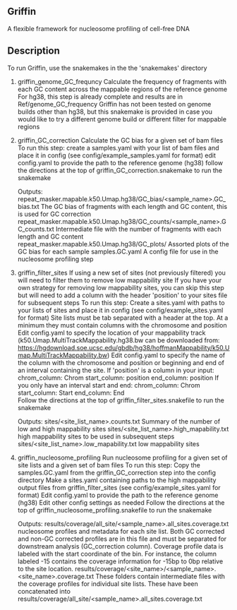 ## Griffin
A flexible framework for nucleosome profiling of cell-free DNA


## Description
To run Griffin, use the snakemakes in the the 'snakemakes' directory

1. griffin_genome_GC_frequncy
    Calculate the frequency of fragments with each GC content across the mappable regions of the reference genome
    For hg38, this step is already complete and results are in Ref/genome_GC_frequency
    Griffin has not been tested on genome builds other than hg38, but this snakemake is provided in case you would like to try a different genome build or different filter for mappable regions
    
2. griffin_GC_correction
    Calculate the GC bias for a given set of bam files
    To run this step:
      create a samples.yaml with your list of bam files and place it in config (see config/example_samples.yaml for format)
      edit config.yaml to provide the path to the reference genome (hg38)
      follow the directions at the top of griffin_GC_correction.snakemake to run the snakemake
      
    Outputs:
      repeat_masker.mapable.k50.Umap.hg38/GC_bias/<sample_name>.GC_bias.txt
        The GC bias of fragments with each length and GC content, this is used for GC correction
      repeat_masker.mapable.k50.Umap.hg38/GC_counts/<sample_name>.GC_counts.txt
        Intermediate file with the number of fragments with each length and GC content
      repeat_masker.mapable.k50.Umap.hg38/GC_plots/
        Assorted plots of the GC bias for each sample
      samples.GC.yaml
        A config file for use in the nucleosome profiling step
      
3. griffin_filter_sites
    If using a new set of sites (not previously filtered) you will need to filter them to remove low mappability site
    If you have your own strategy for removing low mappability sites, you can skip this step but will need to add a column with the header 'position' to your sites file for subsequent steps
    To run this step:
      Create a sites.yaml with paths to your lists of sites and place it in config (see config/example_sites.yaml for format)
      Site lists must be tab separated with a header at the top. At a minimum they must contain columns with the chromosome and position
      Edit config.yaml to specify the location of your mappability track (k50.Umap.MultiTrackMappability.hg38.bw can be downloaded from: https://hgdownload.soe.ucsc.edu/gbdb/hg38/hoffmanMappability/k50.Umap.MultiTrackMappability.bw)
      Edit config.yaml to specify the name of the column with the chromosome and position or beginning and end of an interval containing the site. 
      If 'position' is a column in your input:
        chrom_column: Chrom
        start_column: position
        end_column: position
      If you only have an interval start and end:
        chrom_column: Chrom
        start_column: Start
        end_column: End   
      Follow the directions at the top of griffin_filter_sites.snakefile to run the snakemake
      
    Outputs:
      sites/<site_list_name>.counts.txt
        Summary of the number of low and high mappability sites
      sites/<site_list_name>.high_mapability.txt
        high mappability sites to be used in subsequent steps
      sites/<site_list_name>.low_mapability.txt
        low mappability sites
      
 4. griffin_nucleosome_profiling
      Run nucleosome profiling for a given set of site lists and a given set of bam files
      To run this step:
        Copy the samples.GC.yaml from the griffin_GC_correction step into the config directory
        Make a sites.yaml containing paths to the high mappability output files from griffin_filter_sites (see config/example_sites.yaml for format)
        Edit config.yaml to provide the path to the reference genome (hg38)
        Edit other config settings as needed
        Follow the directions at the top of griffin_nucleosome_profiling.snakefile to run the snakemake
        
      Outputs:
        results/coverage/all_site/<sample_name>.all_sites.coverage.txt
          nucleosome profiles and metadata for each site list. 
          Both GC corrected and non-GC corrected profiles are in this file and must be separated for downstream analysis (GC_correction column). Coverage profile data is labeled with the start coordinate of the bin. For instance, the column labeled -15 contains the coverage information for -15bp to 0bp relative to the site location.
          results/coverage/<site_name>/<sample_name>.<site_name>.coverage.txt
            These folders contain intermediate files with the coverage profiles for individual site lists. These have been concatenated into results/coverage/all_site/<sample_name>.all_sites.coverage.txt
                  
